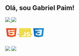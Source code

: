 ## Olá, sou Gabriel Paim!

<div style"display: inline_block">
  <a href="https://github.com/Gabriel-FP">
    <img height:"180em" src="https://github-readme-stats.vercel.app/api?username=Gabriel-FP&show_icons=true&theme=tokyonight&locale=pt-BR&include_all_commits=true"/>
    <img height:"180em" src="https://github-readme-stats.vercel.app/api/top-langs/?username=Gabriel-FP&layout=compact">
</div>
<div style"display: inline_block"><br>
  <img align="center" alt="Logo HTML 5" height="30" width="40" src="https://raw.githubusercontent.com/devicons/devicon/master/icons/html5/html5-original.svg">
  <img align="center" alt="Logo JS" height="30" width="40" src="https://raw.githubusercontent.com/devicons/devicon/master/icons/javascript/javascript-plain.svg">
  <img align="center" alt="Logo CSS" height="30" width="40" src="https://raw.githubusercontent.com/devicons/devicon/master/icons/css3/css3-original.svg">
</div>

##

<div>
  <a href="https://www.linkedin.com/in/gabrielfelixpaim" target"_blank"><img src="https://img.shields.io/badge/-LinkedIn-%230077B5?style=for-the-badge&logo=linkedin%logoColor=white" target"_blank"></a>
  <a href"https://www.instagram.com/fuckufelix" target"_blank"><img src="https://img.shields.io/badge/-Instagram-%23E4405F?style=for-the-badge&logo=instagram%logoColor=white"></a>

